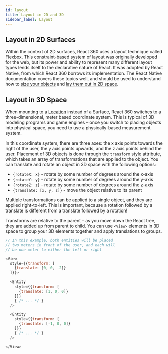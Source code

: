 ```yaml
---
id: layout
title: Layout in 2D and 3D
sidebar_label: Layout
---
```


## Layout in 2D Surfaces

Within the context of 2D surfaces, React 360 uses a layout technique called Flexbox. This constraint-based system of layout was originally developed for the web, but its power and ability to represent many different layout types lends itself to the declarative nature of React. It was adopted by React Native, from which React 360 borrows its implementation. The React Native documentation covers these topics well, and should be used to understand how to [size your objects](http://facebook.github.io/react-native/docs/height-and-width.html) and [lay them out in 2D space](http://facebook.github.io/react-native/docs/flexbox.html).

## Layout in 3D Space

When mounting to a [Location](/react-360/docs/objects.html#locations) instead of a Surface, React 360 switches to a three-dimensional, meter based coordinate system. This is typical of 3D modeling programs and game engines – once you switch to placing objects into physical space, you need to use a physically-based measurement system.

In this coordinate system, there are three axes: the x axis points towards the right of the user, the y axis points upwards, and the z axis points behind the user. Placement of 3D objects is done through the `transform` style attribute, which takes an array of transformations that are applied to the object. You can translate and rotate an object in 3D space with the following options:

 - `{rotateX: x}` - rotate by some number of degrees around the x-axis
 - `{rotateY: y}` - rotate by some number of degrees around the y-axis
 - `{rotateZ: z}` - rotate by some number of degrees around the z-axis
 - `{translate: [x, y, z]}` - move the object relative to its parent

Multiple transformations can be applied to a single object, and they are applied right-to-left. This is important, because a rotation followed by a translate is different from a translate followed by a rotation!

Transforms are relative to the parent – as you move down the React tree, they are added up from parent to child. You can use `<View>` elements in 3D space to group your 3D elements together and apply translations to groups.

```js
// In this example, both entities will be placed
// two meters in front of the user, and each will
// be one meter to either the left or right

<View
  style={{transform: [
    {translate: [0, 0, -2]}
  ]}}>

  <Entity
    style={{transform: [
      {translate: [1, 0, 0]}
    ]}}
    { /* ... */ }
  />

  <Entity
    style={{transform: [
      {translate: [-1, 0, 0]}
    ]}}
    { /* ... */ }
  />

</View>
```